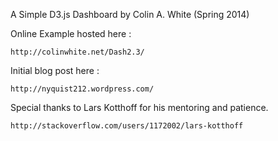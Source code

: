 A Simple D3.js Dashboard by Colin A. White (Spring 2014)

Online Example hosted here :

    http://colinwhite.net/Dash2.3/

Initial blog post here :

    http://nyquist212.wordpress.com/

Special thanks to Lars Kotthoff for his mentoring and patience.

    http://stackoverflow.com/users/1172002/lars-kotthoff
